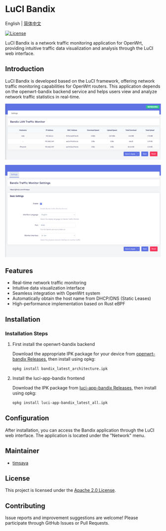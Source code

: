 # LuCI Bandix

English | [简体中文](README.zh.md)

[![License](https://img.shields.io/badge/License-Apache--2.0-blue.svg)](LICENSE)


LuCI Bandix is a network traffic monitoring application for OpenWrt, providing intuitive traffic data visualization and analysis through the LuCI web interface.

## Introduction

LuCI Bandix is developed based on the LuCI framework, offering network traffic monitoring capabilities for OpenWrt routers. This application depends on the openwrt-bandix backend service and helps users view and analyze network traffic statistics in real-time.


![LuCI Bandix Screenshot](docs/images/index.png)

![LuCI Bandix Screenshot](docs/images/settings.png)



## Features

- Real-time network traffic monitoring
- Intuitive data visualization interface
- Seamless integration with OpenWrt system
- Automatically obtain the host name from DHCP/DNS (Static Leases)
- High-performance implementation based on Rust eBPF


## Installation

### Installation Steps

1. First install the openwrt-bandix backend

   Download the appropriate IPK package for your device from [openwrt-bandix Releases](https://github.com/timsaya/openwrt-bandix/releases), then install using opkg:

   ```bash
   opkg install bandix_latest_architecture.ipk
   ```

2. Install the luci-app-bandix frontend

   Download the IPK package from [luci-app-bandix Releases](https://github.com/timsaya/luci-app-bandix/releases), then install using opkg:

   ```bash
   opkg install luci-app-bandix_latest_all.ipk
   ```

## Configuration

After installation, you can access the Bandix application through the LuCI web interface. The application is located under the "Network" menu.

## Maintainer

- [timsaya](https://github.com/timsaya)

## License

This project is licensed under the [Apache 2.0 License](LICENSE).

## Contributing

Issue reports and improvement suggestions are welcome! Please participate through GitHub Issues or Pull Requests. 